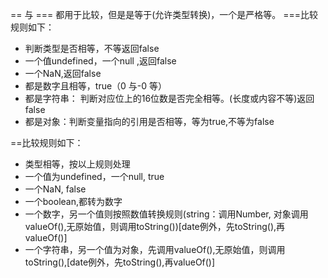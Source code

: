 == 与 === 都用于比较，但是是等于(允许类型转换)，一个是严格等。
===比较规则如下：
- 判断类型是否相等，不等返回false
- 一个值undefined，一个null ,返回false
- 一个NaN,返回false
- 都是数字且相等，true（0 与-0 等）
- 都是字符串： 判断对应位上的16位数是否完全相等。(长度或内容不等)返回false
- 都是对象：判断变量指向的引用是否相等，等为true,不等为false

==比较规则如下：
- 类型相等，按以上规则处理
- 一个值为undefined，一个null, true
- 一个NaN, false
- 一个boolean,都转为数字
- 一个数字，另一个值则按照数值转换规则(string：调用Number, 对象调用valueOf(),无原始值，则调用toString())[date例外，先toString(),再valueOf()]
- 一个字符串，另一个值为对象，先调用valueOf(),无原始值，则调用toString(),[date例外，先toString(),再valueOf()]

